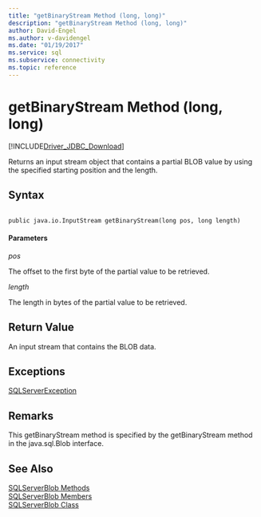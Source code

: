 ```yaml
---
title: "getBinaryStream Method (long, long)"
description: "getBinaryStream Method (long, long)"
author: David-Engel
ms.author: v-davidengel
ms.date: "01/19/2017"
ms.service: sql
ms.subservice: connectivity
ms.topic: reference
---
```

# getBinaryStream Method (long, long)
[!INCLUDE[Driver_JDBC_Download](../../../includes/driver_jdbc_download.md)]

  Returns an input stream object that contains a partial BLOB value by using the specified starting position and the length.  
  
## Syntax  
  
```  
  
public java.io.InputStream getBinaryStream(long pos, long length)  
```  
  
#### Parameters  
 *pos*  
  
 The offset to the first byte of the partial value to be retrieved.  
  
 *length*  
  
 The length in bytes of the partial value to be retrieved.  
  
## Return Value  
 An input stream that contains the BLOB data.  
  
## Exceptions  
 [SQLServerException](../../../connect/jdbc/reference/sqlserverexception-class.md)  
  
## Remarks  
 This getBinaryStream method is specified by the getBinaryStream method in the java.sql.Blob interface.  
  
## See Also  
 [SQLServerBlob Methods](../../../connect/jdbc/reference/sqlserverblob-methods.md)   
 [SQLServerBlob Members](../../../connect/jdbc/reference/sqlserverblob-members.md)   
 [SQLServerBlob Class](../../../connect/jdbc/reference/sqlserverblob-class.md)  
  
  

